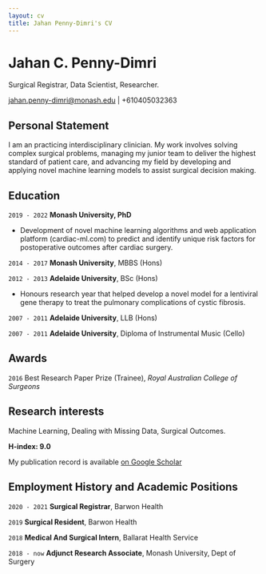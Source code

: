 ```yaml
---
layout: cv
title: Jahan Penny-Dimri's CV
---
```

# Jahan C. Penny-Dimri
Surgical Registrar, Data Scientist, Researcher.

<div id="webaddress">
<a href="mailto: jahan.penny-dimri@monash.edu">jahan.penny-dimri@monash.edu</a>
| +610405032363
 <!-- <a href="https://scholar.google.co.uk/citations?user=gc6ZX9MAAAAJ&hl=en&oi=ao">Google Scholar</a> -->
</div>


## Personal Statement

I am an practicing interdisciplinary clinician. My work involves solving complex surgical problems, managing my junior team to deliver the highest standard of patient care, and advancing my field by developing and applying novel machine learning models to assist surgical decision making.

## Education

`2019 - 2022`
__Monash University, PhD__

- Development of novel machine learning algorithms and web application platform (cardiac-ml.com) to predict and identify unique risk factors for postoperative outcomes after cardiac surgery.

`2014 - 2017`
__Monash University__, MBBS (Hons)

`2012 - 2013`
__Adelaide University__, BSc (Hons)

- Honours research year that helped develop a novel model for a lentiviral gene therapy to treat the pulmonary complications of cystic fibrosis.

`2007 - 2011`
__Adelaide University__, LLB (Hons)


`2007 - 2011`
__Adelaide University__, Diploma of Instrumental Music (Cello)


## Awards

`2016`
Best Research Paper Prize (Trainee), *Royal Australian College of Surgeons*

## Research interests

Machine Learning, Dealing with Missing Data, Surgical Outcomes.

**H-index: 9.0**

My publication record is available [on Google Scholar](http://scholar.google.co.uk/citations?user=LTOTl0YAAAAJ)

## Employment History and Academic Positions

`2020 - 2021`
__Surgical Registrar__, Barwon Health

`2019`
__Surgical Resident__, Barwon Health

`2018`
__Medical And Surgical Intern__, Ballarat Health Service

`2018 - now`
__Adjunct Research Associate__, Monash University, Dept of Surgery


<!-- ### Footer

Last updated: Dec 2021 -->


